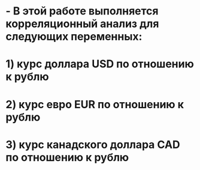 # - В этой работе выполняется корреляционный анализ для следующих переменных:
# 1) курс доллара USD по отношению к рублю
# 2) курс евро EUR по отношению к рублю
# 3) курс канадского доллара CAD по отношению к рублю
